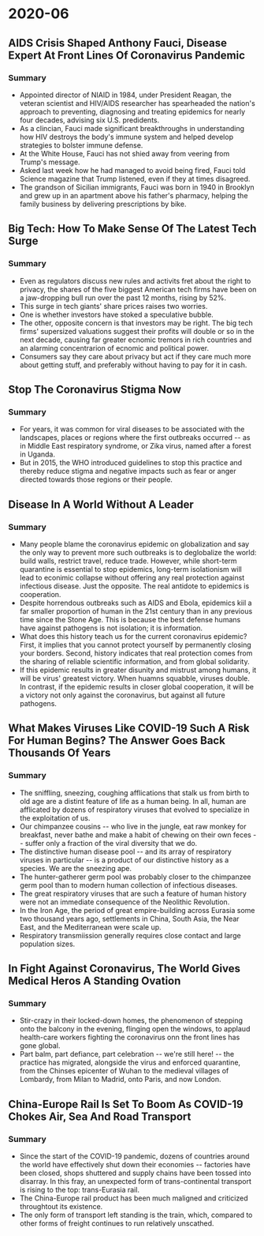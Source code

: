 # 2020-06

## AIDS Crisis Shaped Anthony Fauci, Disease Expert At Front Lines Of Coronavirus Pandemic

### Summary

- Appointed director of NIAID in 1984, under President Reagan, the veteran scientist and HIV/AIDS researcher has spearheaded the nation's approach to preventing, diagnosing and treating epidemics for nearly four decades, advising six U.S. predidents.
- As a clincian, Fauci made significant breakthroughs in understanding how HIV destroys the body's immune system and helped develop strategies to bolster immune defense.
- At the White House, Fauci has not shied away from veering from Trump's message.
- Asked last week how he had managed to avoid being fired, Fauci told Science magazine that Trump listened, even if they at times disagreed.
- The grandson of Sicilian immigrants, Fauci was born in 1940 in Brooklyn and grew up in an apartment above his father's pharmacy, helping the family business by delivering prescriptions by bike.

## Big Tech: How To Make Sense Of The Latest Tech Surge

### Summary

- Even as regulators discuss new rules and activits fret about the right to privacy, the shares of the five biggest American tech firms have been on a jaw-dropping bull run over the past 12 months, rising by 52%.
- This surge in tech giants' share prices raises two worries.
- One is whether investors have stoked a speculative bubble.
- The other, opposite concern is that investors may be right. The big tech firms' supersized valuations suggest their profits will double or so in the next decade, causing far greater ecnomic tremors in rich countries and an alarming concentrarion of ecnomic and political power.
- Consumers say they care about privacy but act if they care much more about getting stuff, and preferably without having to pay for it in cash.

## Stop The Coronavirus Stigma Now

### Summary

- For years, it was common for viral diseases to be associated with the landscapes, places or regions where the first outbreaks occurred -- as in Middle East respiratory syndrome, or Zika virus, named after a forest in Uganda.
- But in 2015, the WHO introduced guidelines to stop this practice and thereby reduce stigma and negative impacts such as fear or anger directed towards those regions or their people.

## Disease In A World Without A Leader

### Summary

- Many people blame the coronavirus epidemic on globalization and say the only way to prevent more such outbreaks is to deglobalize the world: build walls, restrict travel, reduce trade. However, while short-term quarantine is essential to stop epidemics, long-term isolationism will lead to econimic collapse without offering any real protection against infectious disease. Just the opposite. The real antidote to epidemics is cooperation.
- Despite horrendous outbreaks such as AIDS and Ebola, epidemics kiil a far smaller proportion of human in the 21st century than in any previous time since the Stone Age. This is because the best defense humans have against pathogens is not isolation; it is information.
- What does this history teach us for the current coronavirus epidemic? First, it implies that you cannot protect yourself by permanently closing your borders. Second, history indicates that real protection comes from the sharing of reliable scientific information, and from global solidarity.
- If this epidemic results in greater disunity and mistrust among humans, it will be virus' greatest victory. When huamns squabble, viruses double. In contrast, if the epidemic results in closer global cooperation, it will be a victory not only against the coronavirus, but against all future pathogens.

## What Makes Viruses Like COVID-19 Such A Risk For Human Begins? The Answer Goes Back Thousands Of Years

### Summary

- The sniffling, sneezing, coughing afflications that stalk us from birth to old age are a distint feature of life as a human being. In all, human are afflicated by dozens of respiratory viruses that evolved to specialize in the exploitation of us.
- Our chimpanzee cousins -- who live in the jungle, eat raw monkey for breakfast, never bathe and make a habit of chewing on their own feces -- suffer only a fraction of the viral diversity that we do.
- The distinctive human disease pool -- and its array of respiratory viruses in particular -- is a product of our distinctive history as a species. We are the sneezing ape.
- The hunter-gatherer germ pool was probably closer to the chimpanzee germ pool than to modern human collection of infectious diseases.
- The great respiratory viruses that are such a feature of human history were not an immediate consequence of the Neolithic Revolution.
- In the Iron Age, the period of great empire-building across Eurasia some two thousand years ago, settlements in China, South Asia, the Near East, and the Mediterranean were scale up.
- Respiratory transmiission generally requires close contact and large population sizes.

## In Fight Against Coronavirus, The World Gives Medical Heros A Standing Ovation

### Summary

- Stir-crazy in their locked-down homes, the phenomenon of stepping onto the balcony in the evening, flinging open the windows, to applaud health-care workers fighting the coronavirus onn the front lines has gone global.
- Part balm, part defiance, part celebration -- we're still here! -- the practice has migrated, alongside the virus and enforced quarantine, from the Chinses epicenter of Wuhan to the medieval villages of Lombardy, from Milan to Madrid, onto Paris, and now London.

## China-Europe Rail Is Set To Boom As COVID-19 Chokes Air, Sea And Road Transport

### Summary

- Since the start of the COVID-19 pandemic, dozens of countries around the world have effectively shut down their economies -- factories have been closed, shops shuttered and supply chains have been tossed into disarray. In this fray, an unexpected form of trans-continental transport is rising to the top: trans-Eurasia rail.
- The China-Europe rail product has been much maligned and criticized throughtout its existence.
- The only form of transport left standing is the train, which, compared to other forms of freight continues to run relatively unscathed.
